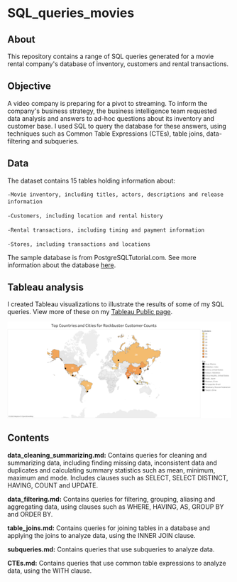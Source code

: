 # SQL_queries_movies
## About
This repository contains a range of SQL queries generated for a movie rental company's database of inventory, customers and rental transactions.

## Objective
A video company is preparing for a pivot to streaming. To inform the company's business strategy, the business intelligence team requested data analysis and answers to ad-hoc questions about its inventory and customer base. I used SQL to query the database for these answers, using techniques such as Common Table Expressions (CTEs), table joins, data-filtering and subqueries.

## Data
The dataset contains 15 tables holding information about:

    -Movie inventory, including titles, actors, descriptions and release information
  
    -Customers, including location and rental history
  
    -Rental transactions, including timing and payment information
  
    -Stores, including transactions and locations

The sample database is from PostgreSQLTutorial.com. See more information about the database [here](https://www.postgresqltutorial.com/postgresql-getting-started/postgresql-sample-database/).


## Tableau analysis
I created Tableau visualizations to illustrate the results of some of my SQL queries. View more of these on my [Tableau Public page](https://public.tableau.com/app/profile/jacquelyn.marmaduke/viz/SQLVisualizations/topcustomers?publish=yes).

![Top customers and countries map produced in Tableau](https://github.com/jacymarmaduke/SQL_queries_movies/blob/cfc4631c962a880c6e81c52fc0d6bdf2d57380f5/customer%20map.png)

## Contents
**data_cleaning_summarizing.md:** Contains queries for cleaning and summarizing data, including finding missing data, inconsistent data and duplicates and calculating summary statistics such as mean, minimum, maximum and mode. Includes clauses such as SELECT, SELECT DISTINCT, HAVING, COUNT and UPDATE.

**data_filtering.md:** Contains queries for filtering, grouping, aliasing and aggregating data, using clauses such as WHERE, HAVING, AS, GROUP BY and ORDER BY.

**table_joins.md:** Contains queries for joining tables in a database and applying the joins to analyze data, using the INNER JOIN clause.

**subqueries.md:** Contains queries that use subqueries to analyze data.

**CTEs.md:** Contains queries that use common table expressions to analyze data, using the WITH clause.

